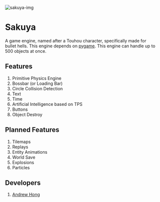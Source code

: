 ![sakuya-img](https://c4.wallpaperflare.com/wallpaper/802/75/784/anime-anime-girls-izayoi-sakuya-touhou-wallpaper-preview.jpg)

# Sakuya
A game engine, named after a Touhou character, specifically made for bullet hells. This engine depends on [pygame](https://www.pygame.org/). This engine can handle up to 500 objects at once.

## Features
1. Primitive Physics Engine
2. Bossbar (or Loading Bar)
3. Circle Collision Detection
4. Text
5. Time
6. Artificial Intelligence based on TPS
7. Buttons
8. Object Destroy

## Planned Features
1. Tilemaps
2. Replays
3. Entity Animations
4. World Save
5. Explosions
6. Particles

## Developers
1. [Andrew Hong](https://github.com/novialriptide)

